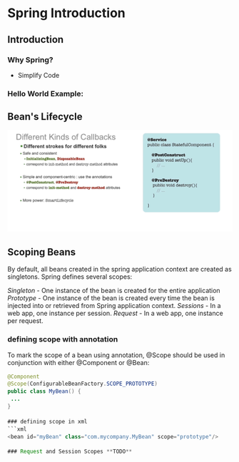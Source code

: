 # Spring Introduction

## Introduction
### Why Spring?
  - Simplify Code

### Hello World Example:
 
## Bean's Lifecycle
![Alt text](images/lifecycle-1.png?raw=true "Spring Bean Lifecycle")

## Scoping Beans
By default, all beans created in the spring application context are created as singletons. Spring defines several scopes:

*Singleton* - One instance of the bean is created for the entire application
*Prototype* - One instance of the bean is created every time the bean is injected into or retrieved from Spring application context.
*Sessions* - In a web app, one instance per session.
*Request* - In a web app, one instance per request.

### defining scope with annotation
To mark the scope of a bean using annotation, @Scope should be used in conjunction with either @Component or @Bean:

```java
@Component
@Scope(ConfigurableBeanFactory.SCOPE_PROTOTYPE)
public class MyBean() {
 ...
}

### defining scope in xml
```xml
<bean id="myBean" class="com.mycompany.MyBean" scope="prototype"/>

### Request and Session Scopes **TODO**

```
